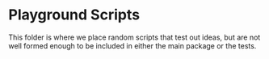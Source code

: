 # Playground Scripts

This folder is where we place random scripts that test out ideas, but are not well formed enough to
be included in either the main package or the tests.
